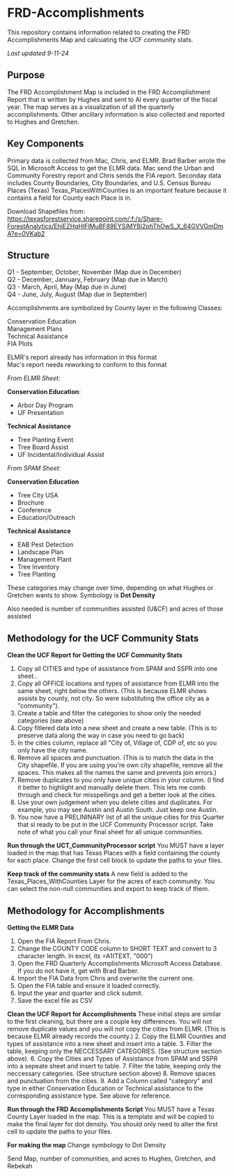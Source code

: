 # FRD-Accomplishments 
This repository contains information related to creating the FRD Accomplishments Map and calcuating the UCF community stats.<br>

*Last updated 9-11-24*
## Purpose
The FRD Accomplishment Map is included in the FRD Accomplishment Report that is written by Hughes and sent to Al every quarter of the fiscal year. The map serves as a visualization of all the quarterly accomplishments. Other ancillary information is also collected and reported to Hughes and Gretchen. 
## Key Components
Primary data is collected from Mac, Chris, and ELMR. Brad Barber wrote the SQL in Microsoft Access to get the ELMR data. Mac send the Urban and Community Forestry report and Chris sends the FIA report. 
Seconday data includes County Boundaries, City Boundaries, and U.S. Census Bureau Places (Texas) 
Texas_PlacesWithCounties is an important feature because it contains a field for County each Place is in. 

Download Shapefiles from:
https://texasforestservice.sharepoint.com/:f:/s/Share-ForestAnalytics/EhiEZHqHIFlMuBF89EYSjMYBi2phThOwS_X_64GVVGmDmA?e=0VKab2
## Structure
Q1 - September, October, November (Map due in December) <br>
Q2 - December, Janruary, February (Map due in March)<br>
Q3 - March, April, May (Map due in June)<br>
Q4 - June, July, August (Map due in September)<br>

Accomplishments are symbolized by County layer in the following Classes:<br>

Conservation Education<br>
Management Plans<br>
Technical Assistance<br>
FIA Plots<br>

ELMR's report already has information in this format <br>
Mac's report needs reworking to conform to this format <br>

*From ELMR Sheet:* <br>

**Conservation Education**: <br>
*  Arbor Day Program <br>
*  UF Presentation <br>

**Technical Assistance**<br>
*  Tree Planting Event<br>
*  Tree Board Assist<br>
*  UF Incidental/Individual Assist<br>

*From SPAM Sheet:* <br>

**Conservation Education**<br>
*  Tree City USA<br>
*  Brochure<br>
*  Conference<br>
*  Education/Outreach<br>

**Technical Assistance** <br>
*  EAB Pest Detection<br>
*  Landscape Plan<br>
*  Management Plant<br>
*  Tree Inventory<br>
*  Tree Planting<br>

These categories may change over time, depending on what Hughes or Gretchen wants to show. 
Symbology is **Dot Density**<br>

Also needed is number of communities assisted (U&CF) and acres of those assisted

## Methodology for the UCF Community Stats

**Clean the UCF Report for Getting the UCF Community Stats**
 1. Copy all CITIES and type of assistance from SPAM and SSPR into one sheet..
 2. Copy all OFFICE locations and types of assistance from ELMR into the same sheet, right below the others. (This is because ELMR shows assists by county, not city. So were substituting the office city as a "community").
 3. Create a table and filter the categories to show only the needed categories (see above)
 4. Copy fitlered data into a new sheet and create a new table. (This is to preserve data along the way in case you need to go back)
 5. In the cities column, replace all "City of, Village of, CDP of, etc so you only have the city name.
 6. Remove all spaces and punctuation. (This is to match the data in the City shapefile. If you are using you're own city shapefile, remove all the spaces. This makes all the names the same and prevents join errors.)
 7. Remove duplicates to you only have unique cities in your column. (I find it better to highlight and manually delete them. This lets me comb through and check for misspellings and get a better look at the cities.
 8. Use your own judgement when you delete cities and duplicates. For example, you may see Austin and Austin South. Just keep one Austin.
 9. You now have a PRELININARY list of all the unique cities for this Quarter that si ready to be put in the UCF Community Processor script. Take note of what you call your final sheet for all unique communities.

**Run through the UCT_CommunityProcessor script**
You MUST have a layer loaded in the map that has Texas Places with a field containing the county for each place. Change the first cell block to update the paths to your files. 

**Keep track of the community stats**
A new field is added to the Texas_Places_WithCounties Layer for the acres of each community. You can select the non-null communities and export to keep track of them. 

## Methodology for Accomplishments 
**Getting the ELMR Data**
1. Open the FIA Report From Chris.
2. Change the COUNTY CODE column to SHORT TEXT and convert to 3 character length. In excel, its =A1(TEXT, "000")
3. Open the FRD Quarterly Accomplishments Microsoft Access Database. If you do not have it, get with Brad Barber.
4. Import the FIA Data from Chris and overwrite the current one.
5. Open the FIA table and ensure it loaded correctly.
6. Input the year and quarter and click submit.
7. Save the excel file as CSV

**Clean the UCF Report for Accomplishments**
These initial steps are similar to the first cleaning, but there are a couple key differences. You will not remove duplicate values and you will not copy the cities from ELMR. (This is because ELMR already records the county.)
2. Copy the ELMR Counties and types of assistance into a new sheet and insert into a table.
3. Filter the table, keeping only the NECCESSARY CATEGORIES. (See structure section above).
6. Copy the Cities and Types of Assistance from SPAM and SSPR into a sepeate sheet and insert to table.
7. Filter the table, keeping only the neccessary categories. (See structure section above)
8. Remove spaces and punctuation from the cities.
9. Add a Column called "category" and type in either Conservation Education or Technical assistance to the corresponding assistance type. See above for reference.

**Run through the FRD Accomplishments Script**
You MUST have a Texas County Layer loaded in the map. This is a template and will be copied to make the final layer for dot density. You should only need to alter the first cell to update the paths to your files. 

**For making the map**
Change symbology to Dot Density


Send Map, number of communities, and acres to Hughes, Gretchen, and Rebekah



